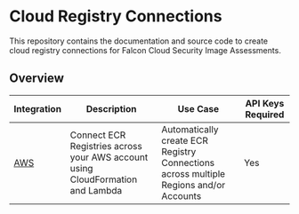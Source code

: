 # Cloud Registry Connections

This repository contains the documentation and source code to create cloud registry connections for Falcon Cloud Security Image Assessments.

## Overview

| Integration | Description | Use Case | API Keys Required |
| --- | --- | --- | --- |
| [AWS](./AWS/README.md) | Connect ECR Registries across your AWS account using CloudFormation and Lambda | Automatically create ECR Registry Connections across multiple Regions and/or Accounts | Yes |
